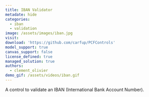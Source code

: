 ```yaml
---
title: IBAN Validator
metadate: hide
categories:
  - iban
  - validation
image: /assets/images/iban.jpg
visit: 
download: 'https://github.com/carfup/PCFControls'
model_support: true
canvas_support: false
license_defined: true
managed_solution: true
authors:
  - clement_olivier
demo_gif: /assets/videos/iban.gif
---
```


A control to validate an IBAN (International Bank Account Number).

